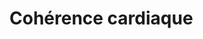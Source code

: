 <!-- Title: Cohérence cardiaque
     Menu: Pour les psychologues / Cohérence cardiaque
     Created: 2023-05-30 -->

# Cohérence cardiaque

<img class="schema" src="/static/psycho/coherence1.svg" alt="" />

<img class="schema" src="/static/psycho/coherence2.svg" alt="" />
